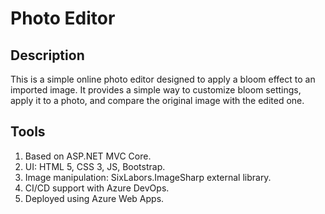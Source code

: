# Photo Editor

## Description

This is a simple online photo editor designed to apply a bloom effect to an imported image.
It provides a simple way to customize bloom settings, apply it to a photo, and compare the original image with the edited one.

## Tools
1. Based on ASP.NET MVC Core.
2. UI: HTML 5, CSS 3, JS, Bootstrap.
3. Image manipulation: SixLabors.ImageSharp external library.
4. CI/CD support with Azure DevOps.
5. Deployed using Azure Web Apps.
